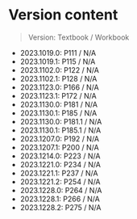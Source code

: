 # Version content
> Version: Textbook / Workbook

* 2023.1019.0: P111 / N/A
* 2023.1019.1: P115 / N/A
* 2023.1102.0: P122 / N/A
* 2023.1102.1: P128 / N/A
* 2023.1123.0: P166 / N/A
* 2023.1123.1: P172 / N/A
* 2023.1130.0: P181 / N/A
* 2023.1130.1: P185 / N/A
* 2023.1130.0: P181.1 / N/A
* 2023.1130.1: P185.1 / N/A
* 2023.1207.0: P192 / N/A
* 2023.1207.1: P200 / N/A
* 2023.1214.0: P223 / N/A
* 2023.1221.0: P234 / N/A
* 2023.1221.1: P237 / N/A
* 2023.1221.2: P254 / N/A
* 2023.1228.0: P264 / N/A
* 2023.1228.1: P266 / N/A
* 2023.1228.2: P275 / N/A